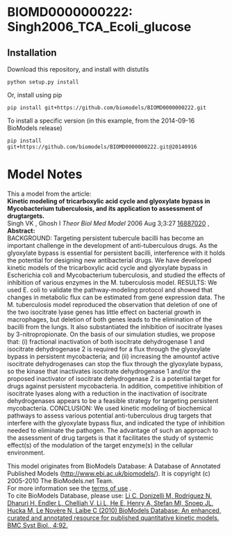 # BIOMD0000000222: Singh2006_TCA_Ecoli_glucose

## Installation

Download this repository, and install with distutils

`python setup.py install`

Or, install using pip

`pip install git+https://github.com/biomodels/BIOMD0000000222.git`

To install a specific version (in this example, from the 2014-09-16 BioModels release)

`pip install git+https://github.com/biomodels/BIOMD0000000222.git@20140916`


# Model Notes


This a model from the article:  
**Kinetic modeling of tricarboxylic acid cycle and glyoxylate bypass in Mycobacterium tuberculosis, and its application to assessment of drugtargets.**   
Singh VK , Ghosh I _Theor Biol Med Model_ 2006 Aug 3;3:27
[16887020](http://www.ncbi.nlm.nih.gov/pubmed/16887020) ,  
**Abstract:**   
BACKGROUND: Targeting persistent tubercule bacilli has become an important
challenge in the development of anti-tuberculous drugs. As the glyoxylate
bypass is essential for persistent bacilli, interference with it holds the
potential for designing new antibacterial drugs. We have developed kinetic
models of the tricarboxylic acid cycle and glyoxylate bypass in Escherichia
coli and Mycobacterium tuberculosis, and studied the effects of inhibition of
various enzymes in the M. tuberculosis model. RESULTS: We used E. coli to
validate the pathway-modeling protocol and showed that changes in metabolic
flux can be estimated from gene expression data. The M. tuberculosis model
reproduced the observation that deletion of one of the two isocitrate lyase
genes has little effect on bacterial growth in macrophages, but deletion of
both genes leads to the elimination of the bacilli from the lungs. It also
substantiated the inhibition of isocitrate lyases by 3-nitropropionate. On the
basis of our simulation studies, we propose that: (i) fractional inactivation
of both isocitrate dehydrogenase 1 and isocitrate dehydrogenase 2 is required
for a flux through the glyoxylate bypass in persistent mycobacteria; and (ii)
increasing the amountof active isocitrate dehydrogenases can stop the flux
through the glyoxylate bypass, so the kinase that inactivates isocitrate
dehydrogenase 1 and/or the proposed inactivator of isocitrate dehydrogenase 2
is a potential target for drugs against persistent mycobacteria. In addition,
competitive inhibition of isocitrate lyases along with a reduction in the
inactivation of isocitrate dehydrogenases appears to be a feasible strategy
for targeting persistent mycobacteria. CONCLUSION: We used kinetic modeling of
biochemical pathways to assess various potential anti-tuberculous drug targets
that interfere with the glyoxylate bypass flux, and indicated the type of
inhibition needed to eliminate the pathogen. The advantage of such an approach
to the assessment of drug targets is that it facilitates the study of systemic
effect(s) of the modulation of the target enzyme(s) in the cellular
environment.

This model originates from BioModels Database: A Database of Annotated
Published Models (http://www.ebi.ac.uk/biomodels/). It is copyright (c)
2005-2010 The BioModels.net Team.  
For more information see the [terms of
use](http://www.ebi.ac.uk/biomodels/legal.html) .  
To cite BioModels Database, please use: [Li C, Donizelli M, Rodriguez N,
Dharuri H, Endler L, Chelliah V, Li L, He E, Henry A, Stefan MI, Snoep JL,
Hucka M, Le Novère N, Laibe C (2010) BioModels Database: An enhanced, curated
and annotated resource for published quantitative kinetic models. BMC Syst
Biol., 4:92.](http://www.ncbi.nlm.nih.gov/pubmed/20587024)


